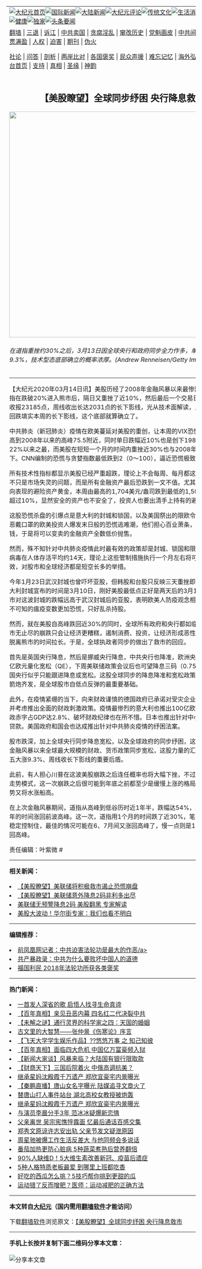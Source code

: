 <a name="1" id="1" target="_blank"></a><span id="1"></span>
<table align=center border="0"><tr><td colspan="2" VALIGN=TOP><a href="https://github.com/occqow360/djy/blob/master/gb/nf1351518.md#1"><img src="https://raw.githubusercontent.com/occqow360/www/master/t/djy/1.jpg" title="大纪元首页" alt="大纪元首页"></a><a href="https://github.com/occqow360/djy/blob/master/gb/n24hr.md#1"><img src="https://raw.githubusercontent.com/occqow360/www/master/t/djy/3.jpg" title="国际新闻" alt="国际新闻"></a><a href="https://github.com/occqow360/djy/blob/master/gb/nsc413.md#1"><img src="https://raw.githubusercontent.com/occqow360/www/master/t/djy/4.jpg" title="大陆新闻" alt="大陆新闻"></a><a href="https://github.com/occqow360/djy/blob/master/gb/news392.md#1"><img src="https://raw.githubusercontent.com/occqow360/www/master/t/djy/5.jpg" title="大纪元评论" alt="大纪元评论"></a><a href="https://github.com/occqow360/djy/blob/master/gb/news2007.md#1"><img src="https://raw.githubusercontent.com/occqow360/www/master/t/djy/6.jpg" title="传统文化" alt="传统文化"></a><a href="https://github.com/occqow360/djy/blob/master/gb/news2008.md#1"><img src="https://raw.githubusercontent.com/occqow360/www/master/t/djy/7.jpg" title="生活消费" alt="生活消费"></a><a href="https://github.com/occqow360/djy/blob/master/gb/ncyule.md#1"><img src="https://raw.githubusercontent.com/occqow360/www/master/t/djy/8.jpg" title="娱乐休闲" alt="娱乐休闲"></a><a href="https://github.com/occqow360/djy/blob/master/gb/nsc1002.md#1"><img src="https://raw.githubusercontent.com/occqow360/www/master/t/djy/9.jpg" title="健康" alt="健康"></a><a href="https://github.com/occqow360/djy/blob/master/gb/nf6092.md#1"><img src="https://raw.githubusercontent.com/occqow360/www/master/t/djy/10a.jpg" title="独家" alt="独家"></a><a href="https://github.com/occqow360/djy/blob/master/gb/nf4514.md#1"><img src="https://raw.githubusercontent.com/occqow360/www/master/t/djy/12a.jpg" title="头条要闻" alt="头条要闻"></a></td></tr>
<tr><td colspan="2" VALIGN=TOP><a target="_blank" href="https://github.com/occqow360/www/blob/master/README.md?zsrh#1">翻墙</a> | <a target="_blank" href="https://github.com/occqow360/djy/blob/master/gb/nf5657.md#1">三退</a> | <a target="_blank" href="https://github.com/occqow360/djy/blob/master/gb/nf6124.md#1">诉江</a> | <a target="_blank" href="https://github.com/occqow360/djy/blob/master/gb/nf1176117.md#1">中共卖国</a> | <a target="_blank" href="https://github.com/occqow360/djy/blob/master/gb/nf5773.md#1">贪腐淫乱</a> | <a target="_blank" href="https://github.com/occqow360/djy/blob/master/gb/nf1176115.md#1">窜改历史</a> | <a target="_blank" href="https://github.com/occqow360/djy/blob/master/gb/nf1176107.md#1">党魁画皮</a> | <a target="_blank" href="https://github.com/occqow360/djy/blob/master/gb/nf1320400.md#1">中共间谍</a> | <a target="_blank" href="https://github.com/occqow360/djy/blob/master/gb/nf1176114.md#1">破坏传统</a> | <a target="_blank" href="https://github.com/occqow360/ntdtv/blob/master/gb/prog447_1.md#1">恶贯满盈</a> | <a target="_blank" href="https://github.com/occqow360/djy/blob/master/gb/ncid278.md#1">人权</a> | <a target="_blank" href="https://github.com/occqow360/djy/blob/master/gb/nf1176111.md#1">迫害</a> | <a target="_blank" href="https://gitlab.com/szzdlab/mh-qikan/blob/master/README.md#1">期刊</a> | <a target="_blank" href="https://github.com/occqow360/djy/blob/master/gb/nf5562.md#1">伪火</a></p><p><a target="_blank" href="https://github.com/occqow360/djy/blob/master/gb/9p.md#1">社论</a> | <a target="_blank" href="https://github.com/occqow360/djy/blob/master/gb/nf4378.md#1">问答</a> | <a target="_blank" href="https://github.com/occqow360/djy/blob/master/gb/nf5792.md#1">剖析</a> | <a target="_blank" href="https://github.com/occqow360/djy/blob/master/gb/nf5735.md#1">两岸比对</a> | <a target="_blank" href="https://github.com/occqow360/djy/blob/master/gb/nf6119.md#1">各国褒奖</a> | <a target="_blank" href="https://github.com/occqow360/djy/blob/master/gb/nf6120.md#1">民众声援</a> | <a target="_blank" href="https://github.com/occqow360/djy/blob/master/gb/nf1188594.md#1">难忘记忆</a> | <a target="_blank" href="https://github.com/occqow360/djy/blob/master/gb/nf3180.md#1">海外弘传</a> | <a target="_blank" href="https://github.com/occqow360/djy/blob/master/gb/nf5410.md#1">万人上访</a> | <a target="_blank" href="https://github.com/occqow360/www/blob/master/README.md?zsrh#1">平台首页</a> | <a target="_blank" href="https://github.com/occqow360/djy/blob/master/gb/nf4386.md#1">支持</a> | <a target="_blank" href="https://github.com/occqow360/djy/blob/master/gb/nf4389.md#1">真相</a> | <a target="_blank" href="https://github.com/occqow360/djy/blob/master/gb/nf5790.md#1">圣缘</a> | <a target="_blank" href="https://github.com/occqow360/djy/blob/master/gb/nf4786.md#1">神韵</a></td></tr>
<tr><td VALIGN=TOP width="626"><h2 align=center>【美股瞭望】全球同步纾困 央行降息救市</h2>
<img width="600" src="https://i.epochtimes.com/assets/uploads/2016/03/1603012112522269-600x400.jpg" />
<h6>在道指重挫约30%之后，3月13日因全球央行和政府同步全力作多，单日大涨9.3%，技术型态底部确立的概率浓厚。(Andrew Renneisen/Getty Images)
</h6>
<hr>
	<p>【大纪元2020年03月14日讯】<ahref="https://github.com/occqow360/djy/blob/master/gb/tag/%E7%BE%8E%E8%82%A1.md#1">美股</a>历经了2008年金融风暴以来最惨烈的一周，道指在跌破20%进入熊市后，隔日又重挫了近10%，然后最后一个交易日大涨9.3%，收报23185点，周线收出长达2031点的长下影线，光从技术面解读，只要下周没有回跌填实本周的长下影线，这个底部就算确立了。</p>
<p><ahref="https://github.com/occqow360/djy/blob/master/gb/tag/%E4%B8%AD%E5%85%B1%E8%82%BA%E7%82%8E.md#1">中共肺炎</a>（新冠肺炎）疫情在欧美蔓延对<ahref="https://github.com/occqow360/djy/blob/master/gb/tag/%E7%BE%8E%E8%82%A1.md#1">美股</a>的重创，让本周的VIX恐慌指数一度飙高到2008年以来的高峰75.5附近，同时单日跌幅近10%也是创下1987年单日闪崩22%以来之最，而美股在短短一个月的时间内重挫近30%也与2008年的惨跌不相上下。CNN编制的恐慌与贪婪指数最低跌到2（0～100），逼近恐慌极致点。</p>
<p>所有技术性指标都显示美股已经严重超跌，理论上不会每周、每月都这么惨跌，否则不只是市场失灵的问题，而是所有金融资产最后恐跌到一文不值。尤其向来跟股市反向表现的避险资产黄金，本周由最高的1,704美元/盎司跌到最低的1,504美元，震幅超过10%，显然安全的资产也不安全了，投资人也要出清手上持有的避险资产了。</p>
<p>这股恐慌杀盘的引爆点是意大利的封城和锁国，以及美国祭出的限欧令，引发向来厌恶戴口罩的欧美投资人爆发末日般的恐慌逃难潮，他们担心百业萧条，担心股票不值钱，于是将可以变卖的金融资产全数低价抛售。</p>
<p>然而，殊不知针对<ahref="https://github.com/occqow360/djy/blob/master/gb/tag/%E4%B8%AD%E5%85%B1%E8%82%BA%E7%82%8E.md#1">中共肺炎</a>疫情此时最有效的政策却是封城、锁国和限制旅游，因为病毒在人体存活平均约14天，理论上这些管制措施执行一个月左右将可看到显着的成效，对股市和全球经济都是短空长多的举措。</p>
<p>今年1月23日武汉封城也曾吓坏亚股，但韩股和台股只反映三天重挫即展开反弹。意大利封城宣布的时间是3月10日，刚好美股最低点正好是两天后的3月12日。欧美股市对这波封城的跌幅远高于武汉封城后的亚股，表明欧美人防疫观念相对薄弱，面对不可知的瘟疫变数更加恐慌，只好乱杀持股。</p>
<p>然而，就在美股自高峰跌回近30%的同时，全球所有政府和央行都如临大敌，因为股市无止尽的崩跌只会让经济更糟糕，遏制消费、投资，让经济形成恶性循环，让整个脱离熊市的时间拉长。于是，全球执政者同步的做出了救市的回应。</p>
<p>首先是英国央行降息，然后是挪威央行降息，中共央行也降准，欧洲央行追加1,200亿欧元量化宽松（QE），下周美联储政策会议后也可望降息三码（0.75%），其它各国央行似乎只能跟进降息或宽松。这股全球同步的降息降准和宽松政策正是资金的火箭炮齐发，是全球股市自低点反弹的最重要基础。</p>
<p>此外，在疫情紧绷的当下，向来财政谨慎的德国政府已承诺对受灾企业纾困无上限，并考虑推出全面的财政刺激政策。疫情最惨烈的意大利也推出100亿欧元纾困，让财政赤字占GDP达2.8%、破坏财政纪律也在所不惜。日本也推出针对中小企业的无息贷款。美国政府和国会也达成推出针对中共肺炎疫情的纾困法案。</p>
<p>股市跌深，加上全球央行同步降息宽松，以及全球政府的同步纾困，这是继2008年金融风暴以来全球最大规模的财政、货币政策同步宽松，这股力量的汇集便是道指周五大涨9.3%、周线收长下影线的重要后盾。</p>
<p>此前，有人担心川普在这波美股崩跌之后连任概率也将大幅下挫，不过根据美股长期走势模式，这一次崩跌之后很可能到年底之前都至少是缓慢上涨的格局，届时川普声势又将水涨船高。</p>
<p>在上次金融风暴期间，道指从高峰到低谷历时近1年半，跌幅达54%，其后用了近4年的时间涨回前波高峰。这一次，道指用1个月的时间跌了近30%，笔者预估若疫情稳定控制住，最佳的情况可能在6、7月间又涨回高峰了，慢一点则是10～12月间涨回高峰。</p>
<p>责任编辑：叶紫微 #</p>
	
<hr>


<strong>相关新闻：</strong>
<li><a href="https://github.com/occqow360/djy/blob/master/gb/20/2/29/n11903963.md#1">【美股瞭望】美联储将积极救市遏止恐慌崩盘</a></li>
<li><a href="https://github.com/occqow360/djy/blob/master/gb/20/3/4/n11913201.md#1">【美股瞭望】美联储意外降息2码非利多出尽</a></li>
<li><a href="https://github.com/occqow360/djy/blob/master/gb/20/3/5/n11917095.md#1">美联储无预警降息2码 美股翻黑 专家解读</a></li>
<li><a href="https://github.com/occqow360/djy/blob/master/gb/20/3/6/n11920099.md#1">美股大波动！华尔街专家：我们也看不明白</a></li>
<hr>


<strong>编辑推荐：</strong>
<li><a href="https://github.com/ychojm359/ntdtv/blob/master/gb/2020/04/16/a102824026.md#1" target="_blank">前凤凰网记者：中共迫害法轮功是最大的作恶/a> </li><li><a href="https://github.com/tsiac2612/djy/blob/master/gb/18/3/31/n10265684.md#1" target="_blank">共产暴政录：中共为什么要败坏中国人的道德</a></li><li><a href="https://github.com/tsiac2612/djy/blob/master/gb/18/12/20/n10921963.md#1" target="_blank">福国利民 2018年法轮功所获各类褒奖</a></li>
<hr>

<strong>热门新闻：</strong>
<li><a href="https://github.com/occqow360/djy/blob/master/gb/22/6/11/n13757304.md#1">一首发人深省的歌 启悟人找寻生命真谛</a></li>
<li><a href="https://github.com/occqow360/djy/blob/master/gb/22/5/30/n13748863.md#1">【百年真相】亲见丑恶内幕 四名红二代决裂中共</a></li>
<li><a href="https://github.com/occqow360/djy/blob/master/gb/22/6/20/n13763097.md#1">【未解之谜】通行灵界的科学家之四：天国的婚姻</a></li>
<li><a href="https://github.com/occqow360/djy/blob/master/gb/22/6/18/n13762213.md#1">古文里的大智慧——张仲景《伤寒论》序言</a></li>
<li><a href="https://github.com/occqow360/djy/blob/master/gb/22/6/15/n13760434.md#1">【飞天大学学生娱乐作品】??悠悠万事 之 知己知彼</a></li>
<li><a href="https://github.com/occqow360/djy/blob/master/gb/22/6/1/n13750456.md#1">【百年真相】面临四大危机 中国亿万富豪频入狱</a></li>
<li><a href="https://github.com/occqow360/djy/blob/master/gb/22/6/22/n13765184.md#1">【新闻大家谈】风暴来临？大陆国有银行限取款</a></li>
<li><a href="https://github.com/occqow360/djy/blob/master/gb/22/6/21/n13764528.md#1">【财商天下】三国后院着火 中俄高调抗美？</a></li>
<li><a href="https://github.com/occqow360/djy/blob/master/gb/22/6/19/n13763032.md#1">继承星妈沈殿霞千万遗产 郑欣宜豪宅内景曝光</a></li>
<li><a href="https://github.com/occqow360/djy/blob/master/gb/22/6/20/n13763786.md#1">【秦鹏直播】唐山女名字曝光 陆媒追寻文章火了</a></li>
<li><a href="https://github.com/occqow360/djy/blob/master/gb/22/6/20/n13763163.md#1">替唐山打人事件站台 湖北高校女教授被炮轰</a></li>
<li><a href="https://github.com/occqow360/djy/blob/master/gb/22/6/19/n13763032.md#1">继承星妈沈殿霞千万遗产 郑欣宜豪宅内景曝光</a></li>
<li><a href="https://github.com/occqow360/djy/blob/master/gb/22/6/19/n13762999.md#1">与演员李晨分手3年 范冰冰疑爆新恋情</a></li>
<li><a href="https://github.com/occqow360/djy/blob/master/gb/22/6/20/n13763347.md#1">父亲离世 吴宗宪憔悴露面 忆最后通话百感交集</a></li>
<li><a href="https://github.com/occqow360/djy/blob/master/gb/22/6/20/n13763815.md#1">郑秀文原谅许志安出轨 父亲节发文疑泄原因</a></li>
<li><a href="https://github.com/occqow360/djy/blob/master/gb/22/6/21/n13764594.md#1">周星驰被爆工作生活反差大 与他同频会多说话</a></li>
<li><a href="https://github.com/occqow360/djy/blob/master/gb/22/6/10/n13756671.md#1">番茄加热更防心脏病  5种蔬菜煮熟后营养翻倍</a></li>
<li><a href="https://github.com/occqow360/djy/blob/master/gb/22/6/16/n13760870.md#1">90%人缺维D！5大维生素改善新冠、疫苗后遗症</a></li>
<li><a href="https://github.com/occqow360/djy/blob/master/gb/22/6/15/n13760160.md#1">5种人格特质老板最爱 到哪里上班都吃香</a></li>
<li><a href="https://github.com/occqow360/djy/blob/master/gb/22/6/17/n13761906.md#1">好吃的西瓜怎么挑？5技巧帮你挑到更甜的瓜</a></li>
<li><a href="https://github.com/occqow360/djy/blob/master/gb/22/6/14/n13759524.md#1">运动错了反而增肥？医师：运动减肥的正确方法</a></li>
<hr>

<strong>本文转自<a href="https://www.epochtimes.com">大纪元</a>（国内需用<a href="https://github.com/occqow360/www/blob/master/README.md#8">翻墙软件</a>才能访问）</strong><p>下载<a href="https://github.com/occqow360/www/blob/master/README.md#8">翻墙软件</a>浏览原文：<a href="https://www.epochtimes.com/gb/20/3/14/n11939249.htm">【美股瞭望】全球同步纾困 央行降息救市</a></p><hr>

<strong>手机上长按并复制下面二维码分享本文章：</strong><br><br><img src="https://chart.apis.google.com/chart?cht=qr&chs=240x240&choe=UTF-8&chld=M|2&chl=https://github.com/occqow360/djy/blob/master/gb/20/3/14/n11939249.md%231" title="分享本文章"></td><td VALIGN=TOP><a href="https://github.com/occqow360/djy/blob/master/gb/16/1/21/n4622075.md?dfh#1" target="_blank"><img src="https://raw.githubusercontent.com/occqow360/djy/master/gb/300/wei-f1.jpg" title="中共的伪火骗局"  alt="中共的伪火骗局"></a><br><a href="https://github.com/occqow360/www/blob/master/README.md?dfh#9" target="_blank"><img src="https://raw.githubusercontent.com/occqow360/djy/master/gb/300/yong-h.jpg" title="永恒的见证"  alt="永恒的见证"></a><br><a href="https://github.com/occqow360/djy/blob/master/gb/13/9/29/n3974789.md?dfh#1" target="_blank"><img src="https://raw.githubusercontent.com/occqow360/djy/master/gb/300/shang-lnz.jpg" title="善良女子被中共投男牢"  alt="善良女子被中共投男牢"></a><br><a href="https://github.com/occqow360/djy/blob/master/gb/16/3/16/n4663449.md?dfh#1" target="_blank"><img src="https://raw.githubusercontent.com/occqow360/djy/master/gb/300/huo-z3.jpg" title="警卫目击活摘器官"  alt="警卫目击活摘器官"></a><br><a href="https://github.com/occqow360/djy/blob/master/gb/16/8/7/n8177641.md?dfh#1" target="_blank"><img src="https://raw.githubusercontent.com/occqow360/djy/master/gb/300/huo-z4.jpg" title="证人描述活摘恐怖"  alt="证人描述活摘恐怖"></a><br><a href="https://github.com/occqow360/djy/blob/master/gb/10/4/19/n2881569.md?dfh#1" target="_blank"><img src="https://raw.githubusercontent.com/occqow360/djy/master/gb/300/huo-z1.jpg" title="揭开活摘器官黑幕"  alt="揭开活摘器官黑幕"></a><br><a href="https://github.com/occqow360/djy/blob/master/gb/10/11/7/n3077476.md?dfh#1" target="_blank"><img src="https://raw.githubusercontent.com/occqow360/djy/master/gb/300/ma-ks.jpg" title="马克思的成魔之路"  alt="马克思的成魔之路"></a><br><a href="https://github.com/occqow360/djy/blob/master/gb/14/6/9/n4173977.md?dfh#1" target="_blank"><img src="https://raw.githubusercontent.com/occqow360/djy/master/gb/300/chang-zs.jpg" title="藏字石 蕴天机"  alt="藏字石 蕴天机"></a><br><a href="https://github.com/occqow360/djy/blob/master/gb/18/5/10/n10381511.md?dfh#1" target="_blank"><img src="https://raw.githubusercontent.com/occqow360/djy/master/gb/300/st1.jpg" title="关注三亿人三退"  alt="关注三亿人三退"></a><br><a href="https://github.com/occqow360/djy/blob/master/gb/18/3/21/n10237682.md?dfh#1" target="_blank"><img src="https://raw.githubusercontent.com/occqow360/djy/master/gb/300/jie-t.jpg" title="解体中共复兴中华"  alt="解体中共复兴中华"></a><br><a href="https://github.com/occqow360/djy/blob/master/gb/9/2/9/n2422991.md?dfh#1" target="_blank"><img src="https://raw.githubusercontent.com/occqow360/djy/master/gb/300/gao-zs.jpg" title="中共迫害良心律师"  alt="中共迫害良心律师"></a><br><a href="https://github.com/occqow360/djy/blob/master/gb/18/12/9/n10900044.md?dfh#1" target="_blank"><img src="https://raw.githubusercontent.com/occqow360/djy/master/gb/300/sj1.jpg" title="三百多万人举报江泽民"  alt="三百多万人举报江泽民"></a><br><a href="https://github.com/occqow360/djy/blob/master/gb/18/8/28/n10672014.md?dfh#1" target="_blank"><img src="https://raw.githubusercontent.com/occqow360/djy/master/gb/300/sj2.jpg" title="这些官员为何起诉江泽民"  alt="这些官员为何起诉江泽民"></a><br><a href="https://github.com/occqow360/djy/blob/master/gb/8/12/18/n2367165.md?dfh#1" target="_blank"><img src="https://raw.githubusercontent.com/occqow360/djy/master/gb/300/liangan.jpg" title="海峡两岸的强烈对比"  alt="海峡两岸的强烈对比"></a><br><a href="https://github.com/occqow360/djy/blob/master/gb/15/12/10/n4593139.md?dfh#1" target="_blank"><img src="https://raw.githubusercontent.com/occqow360/djy/master/gb/300/jia-ndzl.jpg" title="加拿大总理的贺信"  alt="加拿大总理的贺信"></a><br><a href="https://github.com/occqow360/djy/blob/master/gb/11/6/17/n3289382.md?dfh#1" target="_blank"><img src="https://raw.githubusercontent.com/occqow360/djy/master/gb/300/xiao-wd.jpg" title="探寻真相兼听则明"  alt="探寻真相兼听则明"></a><br><a href="https://github.com/occqow360/djy/blob/master/gb/18/10/27/n10812623.md?dfh#1" target="_blank"><img src="https://raw.githubusercontent.com/occqow360/djy/master/gb/300/yindu.jpg" title="印度媒体报道东方"  alt="印度媒体报道东方"></a><br><a href="https://github.com/occqow360/djy/blob/master/gb/18/6/9/n10469652.md?dfh#1" target="_blank"><img src="https://raw.githubusercontent.com/occqow360/djy/master/gb/300/xie-j.jpg" title="不一样的海外校园"  alt="不一样的海外校园"></a><br><a href="https://github.com/occqow360/djy/blob/master/gb/7/4/5/n1669415.md?dfh#1" target="_blank"><img src="https://raw.githubusercontent.com/occqow360/djy/master/gb/300/li-up.jpg" title="从大师到徒弟的传奇"  alt="从大师到徒弟的传奇"></a><br><a href="https://github.com/occqow360/djy/blob/master/gb/17/5/26/n9191512.md?dfh#1" target="_blank"><img src="https://raw.githubusercontent.com/occqow360/djy/master/gb/300/zfl2.jpg" title="亿万人与东方一本奇书"  alt="亿万人与东方一本奇书"></a><br><a href="https://github.com/occqow360/djy/blob/master/gb/13/11/27/n4020290.md?dfh#1" target="_blank"><img src="https://raw.githubusercontent.com/occqow360/djy/master/gb/300/zhen-h.jpg" title="大陆见不到的震撼场面"  alt="大陆见不到的震撼场面"></a><br><a href="https://github.com/occqow360/djy/blob/master/gb/15/7/17/n4482910.md?dfh#1" target="_blank"><img src="https://raw.githubusercontent.com/occqow360/djy/master/gb/300/dalu-sk.jpg" title="人心向善 大陆当初盛况"  alt="人心向善 大陆当初盛况"></a><br><a href="https://github.com/occqow360/djy/blob/master/gb/19/1/5/n10955468.md?dfh#1" target="_blank"><img src="https://raw.githubusercontent.com/occqow360/djy/master/gb/300/zfl1.jpg" title="追寻真理 这书讲什么"  alt="追寻真理 这书讲什么"></a><br><a href="https://github.com/occqow360/www/blob/master/README.md?dfh#1" target="_blank"><img src="https://raw.githubusercontent.com/occqow360/djy/master/gb/300/fq1.jpg" title="下载免费翻墙软件"  alt="下载免费翻墙软件"></a><br></td></tr></table>
